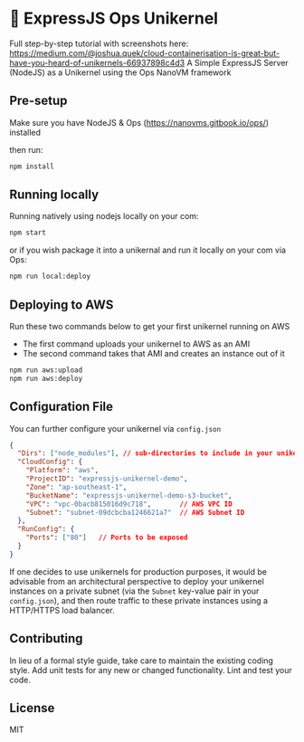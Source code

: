 # 🥜 ExpressJS Ops Unikernel
Full step-by-step tutorial with screenshots here: https://medium.com/@joshua.quek/cloud-containerisation-is-great-but-have-you-heard-of-unikernels-66937898c4d3
A Simple ExpressJS Server (NodeJS) as a Unikernel using the Ops NanoVM framework

## Pre-setup
Make sure you have NodeJS & Ops (https://nanovms.gitbook.io/ops/) installed

then run:
```bash
npm install
```

## Running locally
Running natively using nodejs locally on your com:
```bash
npm start
```

or if you wish package it into a unikernal and run it locally on your com via Ops:
```bash
npm run local:deploy
```

## Deploying to AWS
Run these two commands below to get your first unikernel running on AWS
* The first command uploads your unikernel to AWS as an AMI
* The second command takes that AMI and creates an instance out of it
```bash
npm run aws:upload
npm run aws:deploy
```

## Configuration File
You can further configure your unikernel via `config.json`
```json
{
  "Dirs": ["node_modules"], // sub-directories to include in your unikernel
  "CloudConfig": {
    "Platform": "aws",
    "ProjectID": "expressjs-unikernel-demo",
    "Zone": "ap-southeast-1",
    "BucketName": "expressjs-unikernel-demo-s3-bucket",
    "VPC": "vpc-0bacb815016d9c718",       // AWS VPC ID
    "Subnet": "subnet-09dcbcba1246621a7"  // AWS Subnet ID
  },
  "RunConfig": {
    "Ports": ["80"]   // Ports to be exposed
  }
}
```

If one decides to use unikernels for production purposes, it would be advisable from an architectural perspective to deploy your unikernel instances on a private subnet (via the `Subnet` key-value pair in your `config.json`), and then route traffic to these private instances using a HTTP/HTTPS load balancer. 

## Contributing
In lieu of a formal style guide, take care to maintain the existing coding style. Add unit tests for any new or changed functionality. Lint and test your code.

## License
MIT
